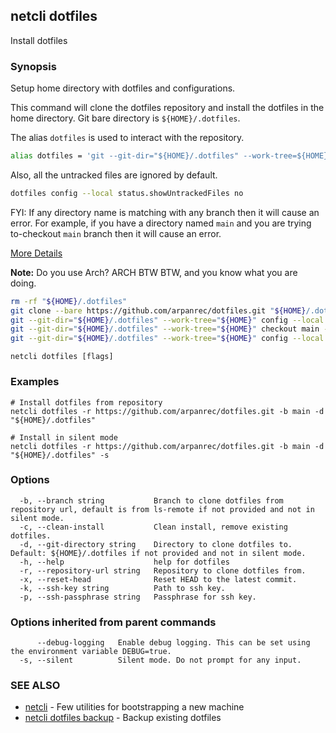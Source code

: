 ## netcli dotfiles

Install dotfiles

### Synopsis

Setup home directory with dotfiles and configurations.

This command will clone the dotfiles repository and install the dotfiles in the home directory.
Git bare directory is `${HOME}/.dotfiles`.

The alias `dotfiles` is used to interact with the repository.

```bash
alias dotfiles = 'git --git-dir="${HOME}/.dotfiles" --work-tree=${HOME}'
```

Also, all the untracked files are ignored by default.

```bash
dotfiles config --local status.showUntrackedFiles no
```

FYI: If any directory name is matching with any branch then it will cause an error.
For example, if you have a directory named `main` and you are trying to-checkout `main` branch then it will cause an error.

[More Details](https://wiki.archlinux.org/title/Dotfiles)

**Note:** Do you use Arch? ARCH BTW BTW, and you know what you are doing.

```bash
rm -rf "${HOME}/.dotfiles"
git clone --bare https://github.com/arpanrec/dotfiles.git "${HOME}/.dotfiles"
git --git-dir="${HOME}/.dotfiles" --work-tree="${HOME}" config --local status.showUntrackedFiles no
git --git-dir="${HOME}/.dotfiles" --work-tree="${HOME}" checkout main --force
git --git-dir="${HOME}/.dotfiles" --work-tree="${HOME}" config --local remote.origin.fetch "+refs/heads/*:refs/remotes/origin/*"
```


```
netcli dotfiles [flags]
```

### Examples

```
# Install dotfiles from repository
netcli dotfiles -r https://github.com/arpanrec/dotfiles.git -b main -d "${HOME}/.dotfiles"

# Install in silent mode
netcli dotfiles -r https://github.com/arpanrec/dotfiles.git -b main -d "${HOME}/.dotfiles" -s
```

### Options

```
  -b, --branch string           Branch to clone dotfiles from repository url, default is from ls-remote if not provided and not in silent mode.
  -c, --clean-install           Clean install, remove existing dotfiles.
  -d, --git-directory string    Directory to clone dotfiles to. Default: ${HOME}/.dotfiles if not provided and not in silent mode.
  -h, --help                    help for dotfiles
  -r, --repository-url string   Repository to clone dotfiles from.
  -x, --reset-head              Reset HEAD to the latest commit.
  -k, --ssh-key string          Path to ssh key.
  -p, --ssh-passphrase string   Passphrase for ssh key.
```

### Options inherited from parent commands

```
      --debug-logging   Enable debug logging. This can be set using the environment variable DEBUG=true.
  -s, --silent          Silent mode. Do not prompt for any input.
```

### SEE ALSO

* [netcli](netcli.md)	 - Few utilities for bootstrapping a new machine
* [netcli dotfiles backup](netcli_dotfiles_backup.md)	 - Backup existing dotfiles

